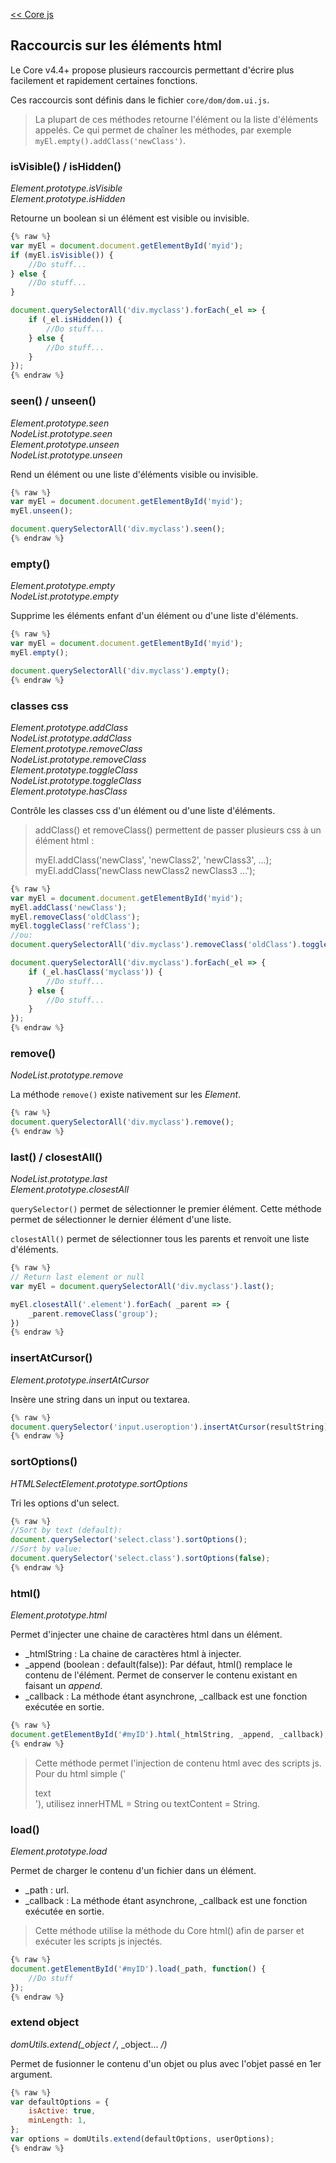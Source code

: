 [<< Core js](index.md)  
## Raccourcis sur les éléments html

Le Core v4.4+ propose plusieurs raccourcis permettant d'écrire plus facilement et rapidement certaines fonctions.

Ces raccourcis sont définis dans le fichier `core/dom/dom.ui.js`.

> La plupart de ces méthodes retourne l'élément ou la liste d'éléments appelés. Ce qui permet de chaîner les méthodes, par exemple `myEl.empty().addClass('newClass')`.

### isVisible() / isHidden()

*Element.prototype.isVisible*  
*Element.prototype.isHidden*

Retourne un boolean si un élément est visible ou invisible.

````js
{% raw %}
var myEl = document.document.getElementById('myid');
if (myEl.isVisible()) {
    //Do stuff...
} else {
    //Do stuff...
}

document.querySelectorAll('div.myclass').forEach(_el => {
    if (_el.isHidden()) {
        //Do stuff...
    } else {
        //Do stuff...
    }
});
{% endraw %}
````

### seen() / unseen()

*Element.prototype.seen*  
*NodeList.prototype.seen*  
*Element.prototype.unseen*  
*NodeList.prototype.unseen*  

Rend un élément ou une liste d'éléments visible ou invisible.

````js
{% raw %}
var myEl = document.document.getElementById('myid');
myEl.unseen();

document.querySelectorAll('div.myclass').seen();
{% endraw %}
````

### empty()

*Element.prototype.empty*  
*NodeList.prototype.empty*

Supprime les éléments enfant d'un élément ou d'une liste d'éléments.

````js
{% raw %}
var myEl = document.document.getElementById('myid');
myEl.empty();

document.querySelectorAll('div.myclass').empty();
{% endraw %}
````

### classes css

*Element.prototype.addClass*  
*NodeList.prototype.addClass*  
*Element.prototype.removeClass*  
*NodeList.prototype.removeClass*  
*Element.prototype.toggleClass*  
*NodeList.prototype.toggleClass*  
*Element.prototype.hasClass*  

Contrôle les classes css d'un élément ou d'une liste d'éléments.

> addClass() et removeClass() permettent de passer plusieurs css à un élément html :
> 
> myEl.addClass('newClass', 'newClass2', 'newClass3', ...);
> myEl.addClass('newClass newClass2 newClass3 ...');

````js
{% raw %}
var myEl = document.document.getElementById('myid');
myEl.addClass('newClass');
myEl.removeClass('oldClass');
myEl.toggleClass('refClass');
//ou:
document.querySelectorAll('div.myclass').removeClass('oldClass').toggleClass('refClass').addClass('newClass');

document.querySelectorAll('div.myclass').forEach(_el => {
    if (_el.hasClass('myclass')) {
        //Do stuff...
    } else {
        //Do stuff...
    }
});
{% endraw %}
````

### remove()

*NodeList.prototype.remove* 

La méthode `remove()` existe nativement sur les *Element*.

````js
{% raw %}
document.querySelectorAll('div.myclass').remove();
{% endraw %}
````

### last() / closestAll()

*NodeList.prototype.last*  
*Element.prototype.closestAll*

`querySelector()` permet de sélectionner le premier élément. Cette méthode permet de sélectionner le dernier élément d'une liste.

`closestAll()` permet de sélectionner tous les parents et renvoit une liste d'éléments.

````js
{% raw %}
// Return last element or null
var myEl = document.querySelectorAll('div.myclass').last();

myEl.closestAll('.element').forEach( _parent => {
    _parent.removeClass('group');
})
{% endraw %}
````

### insertAtCursor()

*Element.prototype.insertAtCursor* 

Insère une string dans un input ou textarea.

````js
{% raw %}
document.querySelector('input.useroption').insertAtCursor(resultString);
{% endraw %}
````

### sortOptions()

*HTMLSelectElement.prototype.sortOptions* 

Tri les options d'un select.

````js
{% raw %}
//Sort by text (default):
document.querySelector('select.class').sortOptions();
//Sort by value:
document.querySelector('select.class').sortOptions(false);
{% endraw %}
````


### html()

*Element.prototype.html*  

Permet d'injecter une chaine de caractères html dans un élément.

- _htmlString : La chaine de caractères html à injecter.  
- _append (boolean : default(false)): Par défaut, html() remplace le contenu de l'élément. Permet de conserver le contenu existant en faisant un *append*.  
- _callback : La méthode étant asynchrone, _callback est une fonction exécutée en sortie.

````js
{% raw %}
document.getElementById('#myID').html(_htmlString, _append, _callback);
{% endraw %}
````
> Cette méthode permet l'injection de contenu html avec des scripts js. Pour du html simple ('<div>text</div>'), utilisez innerHTML = String ou textContent = String.


### load()

*Element.prototype.load*  

Permet de charger le contenu d'un fichier dans un élément.

- _path : url.  
- _callback : La méthode étant asynchrone, _callback est une fonction exécutée en sortie.

> Cette méthode utilise la méthode du Core html() afin de parser et exécuter les scripts js injectés.

````js
{% raw %}
document.getElementById('#myID').load(_path, function() {
    //Do stuff
});
{% endraw %}
````


### extend object

*domUtils.extend(_object /*, _object... */)*  

Permet de fusionner le contenu d'un objet ou plus avec l'objet passé en 1er argument.

````js
{% raw %}
var defaultOptions = {
    isActive: true,
    minLength: 1,
};
var options = domUtils.extend(defaultOptions, userOptions);
{% endraw %}
````